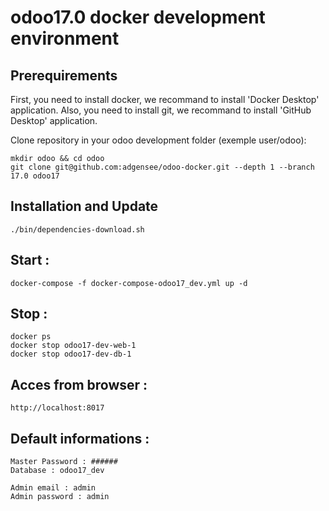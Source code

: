 # odoo17.0 docker development environment

## Prerequirements

First, you need to install docker, we recommand to install 'Docker Desktop' application.
Also, you need to install git, we recommand to install 'GitHub Desktop' application.

Clone repository in your odoo development folder (exemple user/odoo):

    mkdir odoo && cd odoo
    git clone git@github.com:adgensee/odoo-docker.git --depth 1 --branch 17.0 odoo17

## Installation and Update

    ./bin/dependencies-download.sh

## Start :

    docker-compose -f docker-compose-odoo17_dev.yml up -d

## Stop :

    docker ps
    docker stop odoo17-dev-web-1
    docker stop odoo17-dev-db-1

## Acces from browser :

    http://localhost:8017


## Default informations : 

    Master Password : ######
    Database : odoo17_dev

    Admin email : admin
    Admin password : admin
